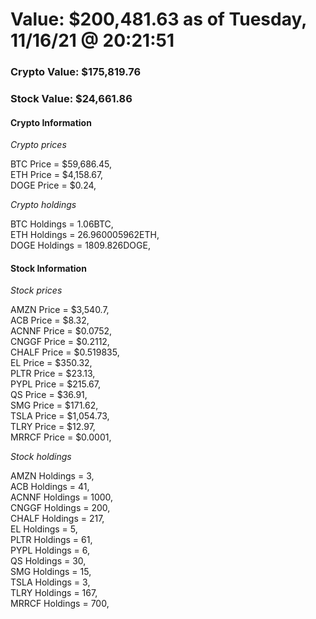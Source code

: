 # Value: $200,481.63 as of Tuesday, 11/16/21 @ 20:21:51 

### Crypto Value: $175,819.76

### Stock Value: $24,661.86

#### Crypto Information 
*Crypto prices* 

BTC Price = $59,686.45,  
ETH Price = $4,158.67,  
DOGE Price = $0.24,  


*Crypto holdings* 

BTC Holdings = 1.06BTC,  
ETH Holdings = 26.960005962ETH,  
DOGE Holdings = 1809.826DOGE,  


#### Stock Information 

*Stock prices* 

AMZN Price = $3,540.7,  
ACB Price = $8.32,  
ACNNF Price = $0.0752,  
CNGGF Price = $0.2112,  
CHALF Price = $0.519835,  
EL Price = $350.32,  
PLTR Price = $23.13,  
PYPL Price = $215.67,  
QS Price = $36.91,  
SMG Price = $171.62,  
TSLA Price = $1,054.73,  
TLRY Price = $12.97,  
MRRCF Price = $0.0001,  


*Stock holdings* 

AMZN Holdings = 3,  
ACB Holdings = 41,  
ACNNF Holdings = 1000,  
CNGGF Holdings = 200,  
CHALF Holdings = 217,  
EL Holdings = 5,  
PLTR Holdings = 61,  
PYPL Holdings = 6,  
QS Holdings = 30,  
SMG Holdings = 15,  
TSLA Holdings = 3,  
TLRY Holdings = 167,  
MRRCF Holdings = 700,  


